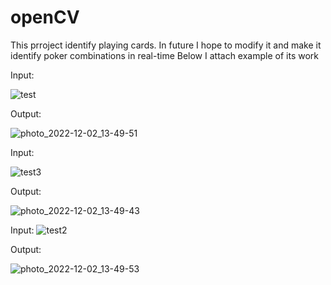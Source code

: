 # openCV
This prroject identify playing cards. In future I hope to modify it and make it identify poker combinations in real-time
Below I attach example of its work

Input:

![test](https://user-images.githubusercontent.com/90770582/205286931-dc87038a-dd29-4fdd-8279-5abcf4a97e7d.jpg)

Output:

![photo_2022-12-02_13-49-51](https://user-images.githubusercontent.com/90770582/205286516-8f4e6b94-dc0a-4eb2-8587-ed89eedc585c.jpg)

Input:

![test3](https://user-images.githubusercontent.com/90770582/205287309-be886599-0701-4bdf-a381-4598e8426fa3.jpg)

Output:

![photo_2022-12-02_13-49-43](https://user-images.githubusercontent.com/90770582/205286520-c1d02279-61cb-4aa1-903a-1ad21489c593.jpg)

Input:
![test2](https://user-images.githubusercontent.com/90770582/205287415-f1294a12-ebc9-4250-92ef-805165de213f.jpg)

Output:


![photo_2022-12-02_13-49-53](https://user-images.githubusercontent.com/90770582/205286522-284d3f2b-8fc1-4890-ab06-62692e9db28d.jpg)
